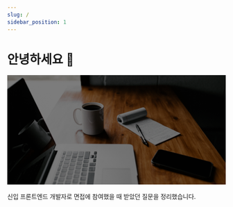 ```yaml
---
slug: /
sidebar_position: 1
---
```


# 안녕하세요 👋

![img](./img/img.png)

신입 프론트엔드 개발자로 면접에 참여했을 때 받았던 질문을 정리했습니다.
